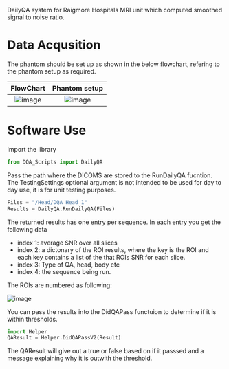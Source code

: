 DailyQA system for Raigmore Hospitals MRI unit which computed smoothed signal to noise ratio. 

# Data Acqusition
The phantom should be set up as shown in the below flowchart, refering to the phantom setup as required. 

FlowChart             |  Phantom setup
:-------------------------:|:-------------------------:
![image](https://github.com/user-attachments/assets/65ee924c-adca-45cb-90a3-8aade1e5fb91)  |  ![image](https://github.com/user-attachments/assets/1ff87615-4890-4893-a556-e3ce5501a8d4)

# Software Use 
Import the library 
```python
from DQA_Scripts import DailyQA
```

Pass the path where the DICOMS are stored to the RunDailyQA fucntion. The TestingSettings optional argument is not intended to be used for day to day use, it is for unit testing purposes.
```python
Files = "/Head/DQA_Head_1"
Results = DailyQA.RunDailyQA(Files)
```

The returned results has one entry per sequence. In each entry you get the following data 
- index 1: average SNR over all slices
- index 2: a dictonary of the ROI results, where the key is the ROI and each key contains a list of the that ROIs SNR for each slice.
- index 3: Type of QA, head, body etc
- index 4: the sequence being run.

The ROIs are numbered as following:

![image](https://github.com/user-attachments/assets/0ff4f5c0-21a8-403d-a797-232922f681dd)

You can pass the results into the DidQAPass functuion to determine if it is within thresholds.
```python
import Helper
QAResult = Helper.DidQAPassV2(Result)
```
The QAResult will give out a true or false based on if it passsed and a message explaining why it is outwith the threshold. 
